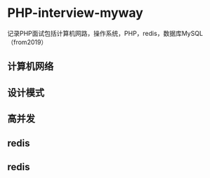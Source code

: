 # PHP-interview-myway
记录PHP面试包括计算机网路，操作系统，PHP，redis，数据库MySQL（from2019）

## 计算机网络
## 设计模式
## 高并发
## redis
## redis